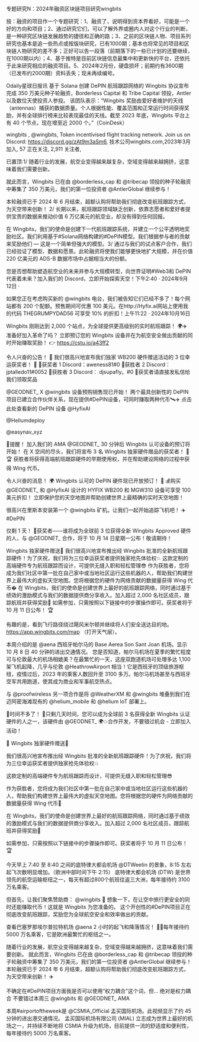 专题研究N：2024年融资区块链项目研究wingbits


按：融资的项目作一个专题研究：1、融资了，说明得到资本界看好，可能是一个好的方向和项目；2、通过研究它们，可以了解外界或圈内人对这个行业的判断，是一种研究区块链发展趋势的捷径和正确的路；3、之前的区块链人物、项目系列研究也基本是追一些热点或按版块研究，已有1000期；基本也将常见的项目和区块链人物研究的差不多；正好可以告一段落（前期落下的一些已计划的还要继续，在1000期以内）；4、基于推特是目前区块链信息最集中和更新快的平台，还依托于此来研究相应的融资项目。5、2024年2月份，硬盘损坏；前期约有3600期（已发布约2000期）资料丢失；现未再续编号。

Odaily星球日报讯 基于 Solana 创建 DePIN 航班跟踪网络的 Wingbits 协议宣布完成 350 万美元种子轮融资，Borderless Capital 和 Tribe Capital 领投，Antler 以及数位天使投资人参投。
该团队表示：“Wingbits 奖励由爱好者维护的天线（antennas）捕获的数据质量。个人根据性能、覆盖范围和正常运行时间获得奖励，并有全球排行榜来比较表现最佳的天线。截至 2023 年底，Wingbits 平台上有 40 个节点，现在增至近 2000 个。”（CoinDesk）

wingbits
,
@wingbits,
Token incentivised flight tracking network.
Join us on Discord: https://discord.gg/zAt9m3aSm6,
技术公司wingbits.com,2023年3月 加入,
57 正在关注,
2,911 关注者,

已置顶:1/ 随着行业的发展，航空业变得越来越复杂，空域变得越来越拥挤，这意味着我们需要创新。

就此而言，Wingbits 已在由
@borderless_cap
和
@tribecap
领投的种子轮融资中筹集了 350 万美元，我们的第一位投资者
@AntlerGlobal
继续参与！

本轮融资已于 2024 年 6 月结束，超额认购将帮助我们彻底改变航班跟踪方式，为天空带来创新！ 2/ 长期以来，航班跟踪领域缺乏创新，依靠志愿者和爱好者提供宝贵的数据来推动价值 6 万亿美元的航空业，却没有得到任何回报。

在 Wingbits，我们的使命是创建下一代航班跟踪系统，并建立一个公平透明地奖励社区。我们利用基于#Solana网络构建的#DePIN模型。我们根据参与者的贡献来奖励他们 — 这是一个简单但强大的模型。3/ 通过与我们的试点客户合作，我们已经验证了模型、数据和愿景。此轮融资将使我们能够更快地扩大规模，并在价值 220 亿美元的 ADS-B 数据市场中占据相当大的份额。

您是否想帮助塑造航空业的未来并参与大规模转型，向世界证明#Web3和 DePIN 代表着未来？加入我们的 Discord，立即开始探索天空！下午2:40 · 2024年9月12日
·

如果您正在考虑购买新的
@wingbits
电台，我们被告知它们已经不多了！每个网站都有 200 个配额。预售期间可优惠 100 美元。在http://Hyfix.ai网站上使用我的代码 THEGRUMPYDAD56 可享受 10% 的折扣！上午11:22 · 2024年10月16日

Wingbits 刚刚达到 2,000 个站点，为全球提供更高级别的实时航班跟踪！ 🌍✈️
准备好加入革命了吗？
立即预订您的 Wingbits 设备并在为航空安全做出贡献的同时开始赚取奖励！
👉 https://cstu.io/a43ff2

令人兴奋的公告！ 🎉
我们很高兴地宣布我们独家 WB200 硬件赠送活动的 3 位幸运获奖者！ 🥳
🥇获奖者 1
Discord：aweness81#0
🥈获胜者 2
Discord：jptalledo11#0052
🥉获胜者 3
Discord： djsupafly。#0
🎁获奖者请直接发私信给我们领取奖品

@GEODNET_
 X 
@wingbits
设备预购销售现已开始！
两个最具创新性的 DePIN 项目已建立合作伙伴关系，现在提供#DePIN设备，可同时赚取两种代币🛰️✈️
点击此处查看新的 DePIN 设备
@HyfixAI
  
@Heliumdeploy
 
@easynav_xyz

📢提醒！
加入我们的 AMA 
@GEODNET_
 30 分钟后 Wingbits 认可设备的预订将开始！
在 X 空间的尽头，我们将宣布 3 名 Wingbits 独家硬件赠品的获奖者！ 🥳🏆
获胜者将获得高端航班跟踪硬件的早期使用权，并在帮助建设网络的过程中获得 Wing 代币。

令人兴奋的消息！ 🌍 Wingbits 认可的 DePIN 硬件现已开放预订！ 🎉
💰购买
@GEODNET_
和
@HyfixAI
设计的 HYFIX WB200 和 MGW310 设备可享受 100 美元折扣！
立即保护您的天空地图并帮助创建世界上最精确的实时天空地图！

很高兴在里斯本安装第一个
@wingbits
矿机。让我们一起开始追踪飞机吧！ ✈️ #DePIN

仅剩 1 天！ 🚨获奖者——谁将成为全球前 3 位获得全新 Wingbits Approved 硬件的人，与
@GEODNET_
合作，将于 10 月 14 日星期一公布！敬请期待！

Wingbits 独家硬件赠送📢
我们很高兴地宣布推出经 Wingbits 批准的全新航班跟踪硬件！为了庆祝，我们将为三位幸运获奖者提供独家抢先体验权💥
这款定制的高端硬件专为航班跟踪而设计，可提供无缝入职和轻松管理😎
作为获胜者，您将成为我们社区中第一批在自己家中或当地社区运行这些机器的人，帮助我们构建世界上最伟大的虚拟天空地图。您将根据您的硬件为网络贡献的数据量获得 Wing 代币�
在 Wingbits，我们的使命是创建世界上最好的航班跟踪网络，同时通过基于绩效的激励模式与我们的数据提供商分享收入。加入超过 2,000 名社区成员，跟踪航班并获得奖励🚀
如需参加，只需按照以下链接中的步骤操作即可。获奖者将于 10 月 11 日公布！ 🏆

有趣的是，看到飞行路径绕过飓风米尔顿并继续将人们安全送达目的地。 https://app.wingbits.com/map （打开天气层）。

本周介绍的是
@aena
西班牙帕尔马的 Base Aerea Son Sant Joan 机场。显示 10 月 8 日 40 分钟的进出交通情况。
您是否知道，帕尔马机场在夏季的繁忙程度可与伦敦最大的机场相媲美？在最繁忙的一天，这座双跑道机场可处理多达 1,100 架飞机起降，几乎与伦敦
@HeathrowAirport
相当！它是西班牙的顶级旅游枢纽，疫情过后，2023 年的乘客人数回升至 3100 多万。帕尔马机场甚至与西班牙空军共用跑道，使其成为商业和军事航空热点。

与
@proofwireless
另一项合作是将
@WeatherXM
和
@wingbits
堆叠到我们在迈阿密海滩现有的
@helium_mobile
和
@helium
 IoT 部署上。

🚨时间不多了！ 🚨只剩几天时间，您可以成为全球前 3 名获得全新 Wingbits 认证硬件的人之一，该硬件由
@GEODNET_
  🌍💥合作开发，不要错过机会 - 立即加入活动！

📢 Wingbits 独家硬件赠送📢

我们很高兴地宣布推出经 Wingbits 批准的全新航班跟踪硬件！为了庆祝，我们将为三位幸运获奖者提供独家抢先体验权💥

这款定制的高端硬件专为航班跟踪而设计，可提供无缝入职和轻松管理😎

作为获胜者，您将成为我们社区中第一批在自己家中或当地社区运行这些机器的人，帮助我们构建世界上最伟大的虚拟天空地图。您将根据您的硬件为网络贡献的数据量获得 Wing 代币🛫

在 Wingbits，我们的使命是创建世界上最好的航班跟踪网络，同时通过基于绩效的激励模式与我们的数据提供商分享收入。加入超过 2,000 名社区成员，跟踪航班并获得奖励🚀

如需参加，只需按照以下链接中的步骤操作即可。获奖者将于 10 月 11 日公布！ 🏆

今天早上 7:40 至 8:40 之间的底特律大都会机场
@DTWeetin
的景象，8:15 左右起飞次数明显增加。（欧洲中部时间下午 2:15）
底特律大都会机场 (DTW) 是世界领先的航空运输枢纽之一，每天有超过800个航班往返三大洲，每年接待约 3100 万名乘客。

但首先，让我们聚焦赞助商： 
@wingbits
 🛫
想象一下，在让空中旅行更安全的同时还能赚取代币！这就是 Wingbits 为您准备的。
这个开创性的#DePIN项目正在彻底改变航班跟踪，奖励您为全球航空安全和效率做出的贡献。

查看巴塞罗那埃尔普拉特机场
@aena
 2 小时的起飞和降落情况！ 🛫🛬每年接待约 5000 万名乘客，它是欧洲最繁忙的枢纽之一。

随着行业的发展，航空业变得越来越复杂，空域变得越来越拥挤，这意味着我们需要创新。
就此而言，Wingbits 已在由
@borderless_cap
和
@tribecap
领投的种子轮融资中筹集了 350 万美元，我们的第一位投资者
@AntlerGlobal
继续参与！
本轮融资已于 2024 年 6 月结束，超额认购将帮助我们彻底改变航班跟踪方式，为天空带来创新！ ✈️

不确定在#DePIN项目方面我是否可以使用“权力耦合”这个词，但... 绝对是权力耦合
不要错过本周三
@wingbits
和
@GEODNET_
 AMA

本周#airportoftheweek是
@CSMIA_Official
孟买国际机场。此视频显示了约 45 分钟的进出港交通情况。
孟买国际机场有限公司 (MIAL) 立志成为世界上最好的机场之一，并持续不断地将 CSMIA 升级为机场，目前提供一流的舒适度和便利性，每年接待约 5000 万名乘客。

